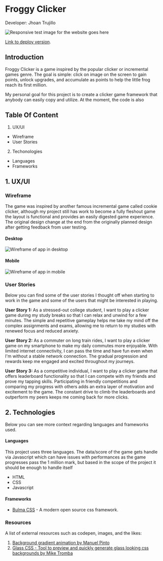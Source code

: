 # Froggy Clicker
Developer: Jhoan Trujillo 

![Responsive test image for the website goes here](https://jhoantrujillo.github.io/pp2_froggy_clicker/readme_images/mockup_image.png)

[Link to deploy version]( https://jhoantrujillo.github.io/pp2_froggy_clicker/).

## Introduction 

Froggy Clicker is a game inspired by the popular clicker or incremental games genre. The goal is simple: click on image on the screen to gain points, unlock upgrades, and accumulate as points to help the little frog reach its first million. 

My personal goal for this project is to create a clicker game framework that anybody can easily copy and utilize. At the moment, the code is also

## Table Of Content

1. UX/UI
  - Wireframe
  - User Stories
2. Techonologies
  - Languages
  - Frameworks  


## 1. UX/UI

### Wireframe

The game was inspired by another famous incremental game called cookie clicker, although my project still has work to become a fully fleshout game the layout is functional and provides an easily digested game experience. The original design change at the end from the originally planned design after getting feedback from user testing. 

#### Desktop
![Wireframe of app in desktop](https://jhoantrujillo.github.io/pp2_froggy_clicker/readme_images/Wireframe_desktop.png)


#### Mobile
![Wireframe of app in mobile](https://jhoantrujillo.github.io/pp2_froggy_clicker/readme_images/Wireframe_mobile.png)


### User Stories
Below you can find some of the user stories I thought off when starting to work in the game and some of the users that might be interested in playing.

**User Story 1:**
As a stressed-out college student, I want to play a clicker game during my study breaks so that I can relax and unwind for a few minutes. The simple and repetitive gameplay helps me take my mind off the complex assignments and exams, allowing me to return to my studies with renewed focus and reduced anxiety.

**User Story 2:**
As a commuter on long train rides, I want to play a clicker game on my smartphone to make my daily commutes more enjoyable. With limited internet connectivity, I can pass the time and have fun even when I'm without a stable network connection. The gradual progression and rewards keep me engaged and excited throughout my journeys.

**User Story 3:**
As a competitive individual, I want to play a clicker game that offers leaderboard functionality so that I can compete with my friends and prove my tapping skills. Participating in friendly competitions and comparing my progress with others adds an extra layer of motivation and excitement to the game. The constant drive to climb the leaderboards and outperform my peers keeps me coming back for more clicks.

## 2. Technologies

Below you can see more context regarding languages and frameworks used. 

#### Languages

This project uses three languages. The data/score of the game gets handle via Javascript which can have issues with performances as the game progresses pass the 1 million mark, but based in the scope of the project it should be enough to handle itself

- HTML
- CSS
- Javascript

#### Frameworks

- [Bulma CSS](https://bulma.io/) - A modern open source css framework.

### Resources 

A list of external resources such as codepen, images, and the likes: 

1. [Background gradient animation by Manuel Pinto](https://codepen.io/P1N2O/pen/pyBNzX) 
2. [Glass CSS - Tool to preview and quickly generate glass looking css backgrounds by Mike Tromba](https://css.glass/)
